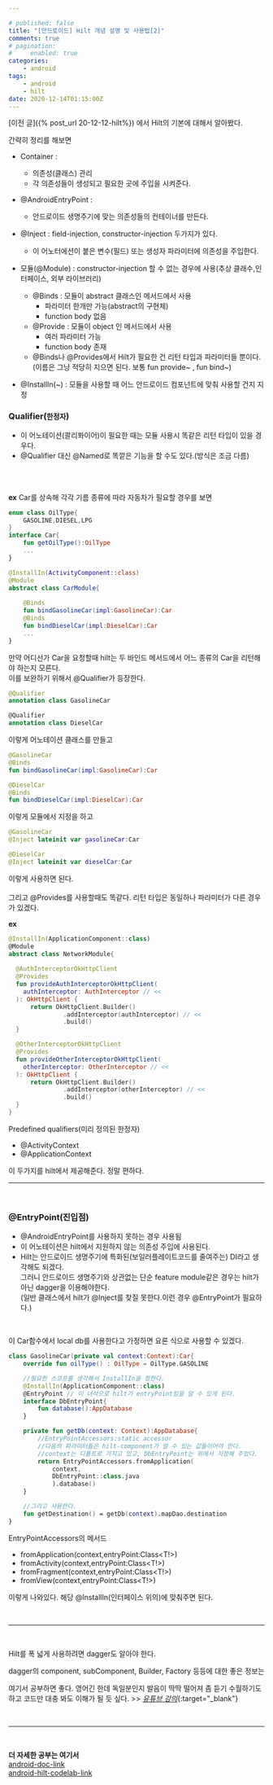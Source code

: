 ```yaml
---

# published: false
title: "[안드로이드] Hilt 개념 설명 및 사용법[2]"
comments: true
# pagination:
#     enabled: true
categories:
    - android
tags:
    - android
    - hilt
date: 2020-12-14T01:15:00Z
---
```


[이전 글]({%  post_url 20-12-12-hilt%}) 에서 Hilt의 기본에 대해서 알아봤다.

간략히 정리를 해보면


- Container : 
  - 의존성(클래스) 관리
  - 각 의존성들이 생성되고 필요한 곳에 주입을 시켜준다.
- @AndroidEntryPoint : 
  - 안드로이드 생명주기에 맞는 의존성들의 컨테이너를 만든다.
- @Inject : field-injection, constructor-injection 두가지가 있다.
  - 이 어노터에션이 붙은 변수(필드) 또는 생성자 파라미터에 의존성을 주입한다.
- 모듈(@Module) : constructor-injection 할 수 없는 경우에 사용(추상 클래수,인터페이스, 외부 라이브러리)
  - @Binds : 모듈이 abstract 클래스인 메서드에서 사용 
    - 파라미터 한개만 가능(abstract의 구현체)
    - function body 없음
  - @Provide : 모듈이 object 인 메서드에서 사용
    - 여러 파라미터 가능
    - function body 존재
  - @Binds나 @Provides에서 Hilt가 필요한 건 리턴 타입과 파라미터들 뿐이다.(이름은 그냥 적당히 지으면 된다. 보통 fun provide~ , fun bind~)
  
- @InstallIn(~) : 모듈을 사용할 때 어느 안드로이드 컴포넌트에 맞춰 사용할 건지 지정     



### Qualifier(`한정자`)
- 이 어노테이션(콸리퐈이어)이 필요한 때는 모듈 사용시 똑같은 리턴 타입이 있을 경우다.<br>
- @Qualifier 대신 @Named로 똑깥은 기능을 할 수도 있다.(방식은 조금 다름)

<br><br>

**ex**
Car를 상속해 각각 기름 종류에 따라 자동차가 필요할 경우를 보면
```kotlin
enum class OilType{
    GASOLINE,DIESEL,LPG
}
interface Car{
    fun getOilType():OilType
    ...
}

@InstallIn(ActivityComponent::class)
@Module
abstract class CarModule{
    
    @Binds
    fun bindGasolineCar(impl:GasolineCar):Car
    @Binds
    fun bindDieselCar(impl:DieselCar):Car
    ...
}
```
만약 어디선가 Car을 요청할때 hilt는 두 바인드 메서드에서 어느 종류의 Car을 리턴해야 하는지 모른다.<br>
이를 보완하기 위해서 @Qualifier가 등장한다.
```kotlin
@Qualifier
annotation class GasolineCar

@Qualifier
annotation class DieselCar
```
이렇게 어노테이션 클래스를 만들고 
```kotlin
@GasolineCar
@Binds
fun bindGasolineCar(impl:GasolineCar):Car

@DieselCar
@Binds
fun bindDieselCar(impl:DieselCar):Car
```
이렇게 모듈에서 지정을 하고
```kotlin
@GasolineCar
@Inject lateinit var gasolineCar:Car

@DieselCar
@Inject lateinit var dieselCar:Car
```
이렇게 사용하면 된다.
<br><br>
그리고 @Provides를 사용할때도 똑같다. 리턴 타입은 동일하나 파라미터가 다른 경우가 있겠다.
<br> 

**ex**

```kotlin
@InstallIn(ApplicationComponent::class)
@Module
abstract class NetworkModule{
    
  @AuthInterceptorOkHttpClient
  @Provides
  fun provideAuthInterceptorOkHttpClient(
    authInterceptor: AuthInterceptor // <<
  ): OkHttpClient {
      return OkHttpClient.Builder()
               .addInterceptor(authInterceptor) // <<
               .build()
  }

  @OtherInterceptorOkHttpClient
  @Provides
  fun provideOtherInterceptorOkHttpClient(
    otherInterceptor: OtherInterceptor // <<
  ): OkHttpClient {
      return OkHttpClient.Builder()
               .addInterceptor(otherInterceptor) // <<
               .build()
  }
}
```
Predefined qualifiers(미리 정의된 한정자)
- @ActivityContext
- @ApplicationContext

이 두가지를 hilt에서 제공해준다. 정말 편하다.

___

<br>

### @EntryPoint(진입점)
- @AndroidEntryPoint를 사용하지 못하는 경우 사용됨
- 이 어노테이션은 hilt에서 지원하지 않는 의존성 주입에 사용된다.
- Hilt는 안드로이드 생명주기에 특화된(보일러플레이트코드를 줄여주는) DI라고 생각해도 되겠다. <br>
그러니 안드로이드 생명주기와 상관없는 단순 feature module같은 경우는 hilt가 아닌 dagger을 이용해야한다. <br>
(일반 클래스에서 hilt가 @Inject를 찾질 못한다.이런 경우 @EntryPoint가 필요하다.)
<br>

이 Car함수에서 local db를 사용한다고 가정하면 요론 식으로 사용할 수 있겠다.
```kotlin
class GasolineCar(private val context:Context):Car{
    override fun oilType() : OilType = OilType.GASOLINE

    //필요한 스코프를 생각해서 InstallIn을 정한다.
    @InstallIn(ApplicationComponent::class)
    @EntryPoint // 이 녀석으로 hilt가 entryPoint임을 알 수 있게 된다.
    interface DbEntryPoint{
        fun database():AppDatabase
    }

    private fun getDb(context: Context):AppDatabase{
        //EntryPointAccessors:static accessor
        //다음의 파라미터들은 hilt-component가 알 수 있는 값들이어야 한다.
        //context는 디폴트로 가지고 있고, DbEntryPoint는 위에서 지정해 주었다.
        return EntryPointAccessors.fromApplication(
            context,
            DbEntryPoint::class.java
            ).database()
    }

    //그리고 사용한다.                                    
    fun getDestination() = getDb(context).mapDao.destination 
}
```
EntryPointAccessors의 메서드
- fromApplication(context,entryPoint:Class<T!>)
- fromActivity(context,entryPoint:Class<T!>)
- fromFragment(context,entryPoint:Class<T!>)
- fromView(context,entryPoint:Class<T!>)

이렇게 나와있다. 해당 @InstallIn(인터페이스 위의)에 맞춰주면 된다.

<br>

___

<br>

Hilt를 폭 넓게 사용하려면 dagger도 알아야 한다.

dagger의 component, subComponent, Builder, Factory 등등에 대한 좋은 정보는

여기서 공부하면 좋다. 영어긴 한데 독일분인지 발음이 딱딱 떨어져 좀 듣기 수월하기도하고 코드만 대충 봐도 이해가 될 듯 싶다. >> [*유튜브 강의*](https://www.youtube.com/watch?v=ZZ_qek0hGkM&list=PLrnPJCHvNZuA2ioi4soDZKz8euUQnJW65){:target="_blank"}

<br>


____


<br>

**더 자세한 공부는 여기서** <br>
[android-doc-link](https://developer.android.com/training/dependency-injection) <br>
[android-hilt-codelab-link](https://codelabs.developers.google.com/codelabs/android-hilt#0)



